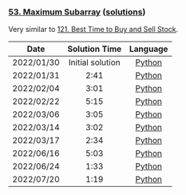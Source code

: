 ### [53. Maximum Subarray](https://leetcode.com/problems/maximum-subarray/) ([solutions](https://github.com/pete-debiase/Comprog/blob/main/Solutions/53.%20Maximum%20Subarray/))
Very similar to [121. Best Time to Buy and Sell Stock](https://leetcode.com/problems/best-time-to-buy-and-sell-stock/).

|    Date    |  Solution Time   |                                                           Language                                                            |
|:----------:|:----------------:|:-----------------------------------------------------------------------------------------------------------------------------:|
| 2022/01/30 | Initial solution |      [Python](https://github.com/pete-debiase/Comprog/blob/main/Solutions/53.%20Maximum%20Subarray/maximum_subarray.py)       |
| 2022/01/31 |       2:41       | [Python](https://github.com/pete-debiase/Comprog/blob/main/Solutions/53.%20Maximum%20Subarray/maximum_subarray_2022-01-31.py) |
| 2022/02/04 |       3:01       | [Python](https://github.com/pete-debiase/Comprog/blob/main/Solutions/53.%20Maximum%20Subarray/maximum_subarray_2022-02-04.py) |
| 2022/02/22 |       5:15       | [Python](https://github.com/pete-debiase/Comprog/blob/main/Solutions/53.%20Maximum%20Subarray/maximum_subarray_2022-02-22.py) |
| 2022/03/06 |       3:05       | [Python](https://github.com/pete-debiase/Comprog/blob/main/Solutions/53.%20Maximum%20Subarray/maximum_subarray_2022-03-06.py) |
| 2022/03/14 |       3:02       | [Python](https://github.com/pete-debiase/Comprog/blob/main/Solutions/53.%20Maximum%20Subarray/maximum_subarray_2022-03-14.py) |
| 2022/03/17 |       2:34       | [Python](https://github.com/pete-debiase/Comprog/blob/main/Solutions/53.%20Maximum%20Subarray/maximum_subarray_2022-03-17.py) |
| 2022/06/16 |       5:03       | [Python](https://github.com/pete-debiase/Comprog/blob/main/Solutions/53.%20Maximum%20Subarray/maximum_subarray_2022-06-16.py) |
| 2022/06/24 |       1:33       | [Python](https://github.com/pete-debiase/Comprog/blob/main/Solutions/53.%20Maximum%20Subarray/maximum_subarray_2022-06-24.py) |
| 2022/07/20 |       1:19       | [Python](https://github.com/pete-debiase/Comprog/blob/main/Solutions/53.%20Maximum%20Subarray/maximum_subarray_2022-07-20.py) |
